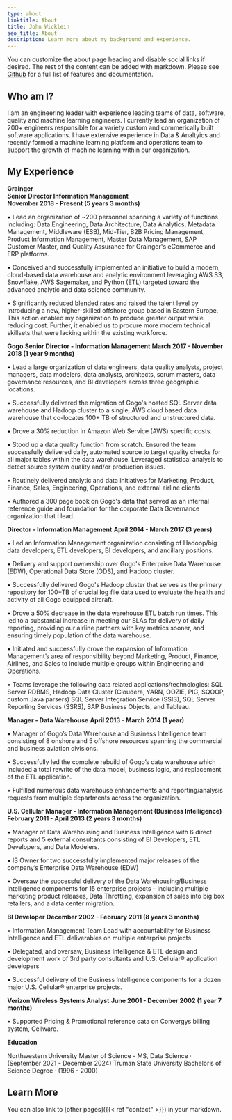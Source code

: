 ```yaml
---
type: about
linktitle: About
title: John Wicklein
seo_title: About
description: Learn more about my background and experience.
---
```


You can customize the about page heading and disable social links if desired. The rest of the content can be added with markdown. Please see [Github](https://github.com/wjh18/hugo-liftoff) for a full list of features and documentation.

## Who am I?

I am an engineering leader with experience leading teams of data, software, quality and machine learning engineers. I currently lead an organization of 200+ engineers responsible for a variety custom and commerically built software applications.  I have extensive experience in Data & Analtyics and recently formed a machine learning platform and operations team to support the growth of machine learning within our organization. 

## My Experience

**Grainger**  
**Senior Director Information Management**  
**November 2018 - Present (5 years 3 months)** 

• Lead an organization of ~200 personnel spanning a variety of functions including: Data Engineering, Data Architecture, Data Analytics, Metadata Management, Middleware (ESB), Mid-Tier, B2B Pricing Management, Product Information Management, Master Data Management, SAP Customer Master, and Quality Assurance for Grainger's eCommerce and ERP platforms.  

• Conceived and successfully implemented an initiative to build a modern, cloud-based data warehouse and analytic environment leveraging AWS S3, Snowflake, AWS Sagemaker, and Python (ETL) targeted toward the advanced analytic and data science community.  

• Significantly reduced blended rates and raised the talent level by introducing a new, higher-skilled offshore group based in Eastern Europe. This action enabled my organization to produce greater output while reducing cost. Further, it enabled us to procure more modern technical skillsets that were lacking within the existing workforce.

**Gogo**
**Senior Director - Information Management**
**March 2017 - November 2018 (1 year 9 months)**

• Lead a large organization of data engineers, data quality analysts, project
managers, data modelers, data analysts, architects, scrum masters, data
governance resources, and BI developers across three geographic locations.

• Successfully delivered the migration of Gogo's hosted SQL Server data
warehouse and Hadoop cluster to a single, AWS cloud based data warehouse
that co-locates 100+ TB of structured and unstructured data.

• Drove a 30% reduction in Amazon Web Service (AWS) specific costs.

• Stood up a data quality function from scratch. Ensured the team successfully
delivered daily, automated source to target quality checks for all major tables
within the data warehouse. Leveraged statistical analysis to detect source
system quality and/or production issues.

• Routinely delivered analytic and data initiatives for Marketing, Product,
Finance, Sales, Engineering, Operations, and external airline clients.

• Authored a 300 page book on Gogo's data that served as an internal
reference guide and foundation for the corporate Data Governance
organization that I lead.

**Director - Information Management**
**April 2014 - March 2017 (3 years)**

• Led an Information Management organization consisting of Hadoop/big data
developers, ETL developers, BI developers, and ancillary positions. 

• Delivery and support ownership over Gogo's Enterprise Data Warehouse
(EDW), Operational Data Store (ODS), and Hadoop cluster. 

• Successfully delivered Gogo's Hadoop cluster that serves as the primary
repository for 100+TB of crucial log file data used to evaluate the health and
activity of all Gogo equipped aircraft.

• Drove a 50% decrease in the data warehouse ETL batch run times. This led
to a substantial increase in meeting our SLAs for delivery of daily reporting,
providing our airline partners with key metrics sooner, and ensuring timely
population of the data warehouse.

• Initiated and successfully drove the expansion of Information Management’s
area of responsibility beyond Marketing, Product, Finance, Airlines, and Sales
to include multiple groups within Engineering and Operations.

• Teams leverage the following data related applications/technologies:
SQL Server RDBMS, Hadoop Data Cluster (Cloudera, YARN, OOZIE, PIG,
SQOOP, custom Java parsers) SQL Server Integration Service (SSIS), SQL
Server Reporting Services (SSRS), SAP Business Objects, and Tableau.

**Manager - Data Warehouse**
**April 2013 - March 2014 (1 year)**

• Manager of Gogo’s Data Warehouse and Business Intelligence team
consisting of 8 onshore and 5 offshore resources spanning the commercial
and business aviation divisions.

• Successfully led the complete rebuild of Gogo’s data warehouse which
included a total rewrite of the data model, business logic, and replacement of
the ETL application. 

• Fulfilled numerous data warehouse enhancements and reporting/analysis
requests from multiple departments across the organization.

**U.S. Cellular**
**Manager - Information Management (Business Intelligence)**
**February 2011 - April 2013 (2 years 3 months)**

• Manager of Data Warehousing and Business Intelligence with 6 direct reports
and 5 external consultants consisting of BI Developers, ETL Developers, and
Data Modelers. 

• IS Owner for two successfully implemented major releases of the company’s
Enterprise Data Warehouse (EDW)

• Oversaw the successful delivery of the Data Warehousing/Business
Intelligence components for 15 enterprise projects – including multiple
marketing product releases, Data Throttling, expansion of sales into big box
retailers, and a data center migration. 

**BI Developer**
**December 2002 - February 2011 (8 years 3 months)**

• Information Management Team Lead with accountability for Business
Intelligence and ETL deliverables on multiple enterprise projects

• Delegated, and oversaw, Business Intelligence & ETL design and
development work of 3rd party consultants and U.S. Cellular® application
developers

• Successful delivery of the Business Intelligence components for a dozen
major U.S. Cellular® enterprise projects. 

**Verizon Wireless**
**Systems Analyst**
**June 2001 - December 2002 (1 year 7 months)**

• Supported Pricing & Promotional reference data on Convergys billing
system, Cellware.

**Education**

Northwestern University
Master of Science - MS, Data Science · (September 2021 - December 2024)
Truman State University
Bachelor’s of Science Degree  · (1996 - 2000)

## Learn More

You can also link to [other pages]({{< ref "contact" >}}) in your markdown.
